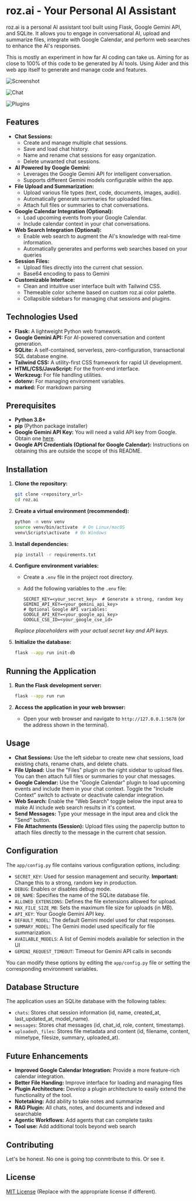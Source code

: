 # roz.ai - Your Personal AI Assistant

roz.ai is a personal AI assistant tool built using Flask, Google Gemini API, and SQLite. It allows you to engage in conversational AI, upload and summarize files, integrate with Google Calendar, and perform web searches to enhance the AI's responses.

This is mostly an experiment in how far AI coding can take us. Aiming for as close to 100% of this code to be generated by AI tools. Using Aider and this web app itself to generate and manage code and features. 

![Screenshot](docs/main.png)

![Chat](docs/chat.png)

![Plugins](docs/plugins.png)

## Features

*   **Chat Sessions:**
    *   Create and manage multiple chat sessions.
    *   Save and load chat history.
    *   Name and rename chat sessions for easy organization.
    *   Delete unwanted chat sessions.
*   **AI Powered by Google Gemini:**
    *   Leverages the Google Gemini API for intelligent conversation.
    *   Supports different Gemini models configurable within the app.
*   **File Upload and Summarization:**
    *   Upload various file types (text, code, documents, images, audio).
    *   Automatically generate summaries for uploaded files.
    *   Attach full files or summaries to chat conversations.
*   **Google Calendar Integration (Optional):**
    *   Load upcoming events from your Google Calendar.
    *   Include calendar context in your chat conversations.
*   **Web Search Integration (Optional):**
    *   Enable web search to augment the AI's knowledge with real-time information.
    *   Automatically generates and performs web searches based on your queries
*   **Session Files:**
    *   Upload files directly into the current chat session.
    *   Base64 encoding to pass to Gemini
*   **Customizable Interface:**
    *   Clean and intuitive user interface built with Tailwind CSS.
    *   Themeable color scheme based on custom roz.ai color palette.
    *   Collapsible sidebars for managing chat sessions and plugins.

## Technologies Used

*   **Flask:**  A lightweight Python web framework.
*   **Google Gemini API:** For AI-powered conversation and content generation.
*   **SQLite:**  A self-contained, serverless, zero-configuration, transactional SQL database engine.
*   **Tailwind CSS:**  A utility-first CSS framework for rapid UI development.
*   **HTML/CSS/JavaScript:** For the front-end interface.
*   **Werkzeug:** For file handling utilities.
*   **dotenv:**  For managing environment variables.
*   **marked:** For markdown parsing

## Prerequisites

*   **Python 3.8+**
*   **pip** (Python package installer)
*   **Google Gemini API Key:** You will need a valid API key from Google. Obtain one [here](https://makersuite.google.com/app/apikey).
*   **Google API Credentials (Optional for Google Calendar):** Instructions on obtaining this are outside the scope of this README.

## Installation

1.  **Clone the repository:**

    ```bash
    git clone <repository_url>
    cd roz.ai
    ```

2.  **Create a virtual environment (recommended):**

    ```bash
    python -m venv venv
    source venv/bin/activate  # On Linux/macOS
    venv\Scripts\activate  # On Windows
    ```

3.  **Install dependencies:**

    ```bash
    pip install -r requirements.txt
    ```

4.  **Configure environment variables:**

    *   Create a `.env` file in the project root directory.
    *   Add the following variables to the `.env` file:

        ```
        SECRET_KEY=<your_secret_key>  # Generate a strong, random key
        GEMINI_API_KEY=<your_gemini_api_key>
        # Optional Google API variables:
        GOOGLE_API_KEY=<your_google_api_key>
        GOOGLE_CSE_ID=<your_google_cse_id>
        ```

    *Replace placeholders with your actual secret key and API keys.*

5.  **Initialize the database:**

    ```bash
    flask --app run init-db
    ```

## Running the Application

1.  **Run the Flask development server:**

    ```bash
    flask --app run run
    ```

2.  **Access the application in your web browser:**

    *   Open your web browser and navigate to `http://127.0.0.1:5678` (or the address shown in the terminal).

## Usage

*   **Chat Sessions:** Use the left sidebar to create new chat sessions, load existing chats, rename chats, and delete chats.
*   **File Upload:**  Use the "Files" plugin on the right sidebar to upload files. You can then attach full files or summaries to your chat messages.
*   **Google Calendar:**  Use the "Google Calendar" plugin to load upcoming events and include them in your chat context. Toggle the "Include Context" switch to activate or deactivate calendar integration.
*   **Web Search:** Enable the "Web Search" toggle below the input area to make AI include web search results in it's context.
*   **Send Messages:** Type your message in the input area and click the "Send" button.
*   **File Attachments (Session):** Upload files using the paperclip button to attach files directly to the message in the current chat session.

## Configuration

The `app/config.py` file contains various configuration options, including:

*   `SECRET_KEY`:  Used for session management and security. **Important:** Change this to a strong, random key in production.
*   `DEBUG`: Enables or disables debug mode.
*   `DB_NAME`:  Specifies the name of the SQLite database file.
*   `ALLOWED_EXTENSIONS`: Defines the file extensions allowed for upload.
*   `MAX_FILE_SIZE_MB`: Sets the maximum file size for uploads (in MB).
*   `API_KEY`:  Your Google Gemini API key.
*   `DEFAULT_MODEL`:  The default Gemini model used for chat responses.
*   `SUMMARY_MODEL`:  The Gemini model used specifically for file summarization.
*    `AVAILABLE_MODELS`:  A list of Gemini models available for selection in the UI
*   `GEMINI_REQUEST_TIMEOUT`: Timeout for Gemini API calls in seconds

You can modify these options by editing the `app/config.py` file or setting the corresponding environment variables.

## Database Structure

The application uses an SQLite database with the following tables:

*   `chats`: Stores chat session information (id, name, created\_at, last\_updated\_at, model\_name).
*   `messages`: Stores chat messages (id, chat\_id, role, content, timestamp).
*   `uploaded\_files`: Stores file metadata and content (id, filename, content, mimetype, filesize, summary, uploaded\_at).


## Future Enhancements

*   **Improved Google Calendar Integration:**  Provide a more feature-rich calendar integration.
*   **Better File Handing:** Improve interface for loading and managing files
*   **Plugin Architecture:**  Develop a plugin architecture to easily extend the functionality of the tool.
*   **Notetaking:** Add ability to take notes and summarize
*   **RAG Plugin:** All chats, notes, and documents and indexed and searchable
*   **Agentic Workflows:** Add agents that can complete tasks
*   **Tool use:** Add additional tools beyond web search

## Contributing

Let's be honest. No one is going top conmtribute to this. Or see it. 

## License

[MIT License](LICENSE) (Replace with the appropriate license if different).
